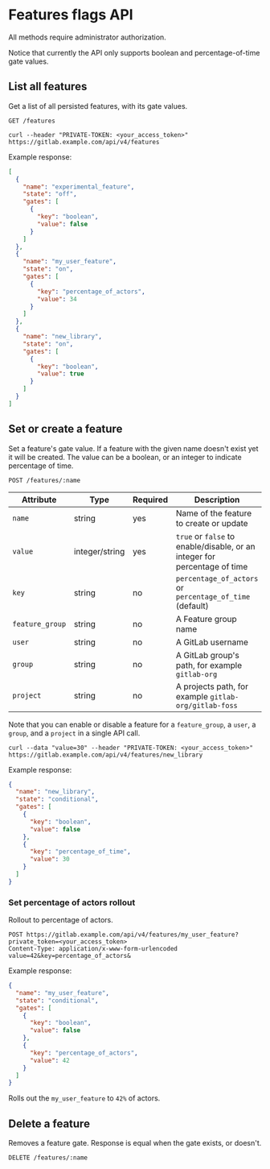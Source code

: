 # Features flags API

All methods require administrator authorization.

Notice that currently the API only supports boolean and percentage-of-time gate
values.

## List all features

Get a list of all persisted features, with its gate values.

```plaintext
GET /features
```

```shell
curl --header "PRIVATE-TOKEN: <your_access_token>" https://gitlab.example.com/api/v4/features
```

Example response:

```json
[
  {
    "name": "experimental_feature",
    "state": "off",
    "gates": [
      {
        "key": "boolean",
        "value": false
      }
    ]
  },
  {
    "name": "my_user_feature",
    "state": "on",
    "gates": [
      {
        "key": "percentage_of_actors",
        "value": 34
      }
    ]
  },
  {
    "name": "new_library",
    "state": "on",
    "gates": [
      {
        "key": "boolean",
        "value": true
      }
    ]
  }
]
```

## Set or create a feature

Set a feature's gate value. If a feature with the given name doesn't exist yet
it will be created. The value can be a boolean, or an integer to indicate
percentage of time.

```plaintext
POST /features/:name
```

| Attribute | Type | Required | Description |
| --------- | ---- | -------- | ----------- |
| `name` | string | yes | Name of the feature to create or update |
| `value` | integer/string | yes | `true` or `false` to enable/disable, or an integer for percentage of time |
| `key` | string | no | `percentage_of_actors` or `percentage_of_time` (default) |
| `feature_group` | string | no | A Feature group name |
| `user` | string | no | A GitLab username |
| `group` | string | no | A GitLab group's path, for example `gitlab-org` |
| `project` | string | no | A projects path, for example `gitlab-org/gitlab-foss` |

Note that you can enable or disable a feature for a `feature_group`, a `user`,
a `group`, and a `project` in a single API call.

```shell
curl --data "value=30" --header "PRIVATE-TOKEN: <your_access_token>" https://gitlab.example.com/api/v4/features/new_library
```

Example response:

```json
{
  "name": "new_library",
  "state": "conditional",
  "gates": [
    {
      "key": "boolean",
      "value": false
    },
    {
      "key": "percentage_of_time",
      "value": 30
    }
  ]
}
```

### Set percentage of actors rollout

Rollout to percentage of actors.

```plaintext
POST https://gitlab.example.com/api/v4/features/my_user_feature?private_token=<your_access_token>
Content-Type: application/x-www-form-urlencoded
value=42&key=percentage_of_actors&
```

Example response:

```json
{
  "name": "my_user_feature",
  "state": "conditional",
  "gates": [
    {
      "key": "boolean",
      "value": false
    },
    {
      "key": "percentage_of_actors",
      "value": 42
    }
  ]
}
```

Rolls out the `my_user_feature` to `42%` of actors.

## Delete a feature

Removes a feature gate. Response is equal when the gate exists, or doesn't.

```plaintext
DELETE /features/:name
```
